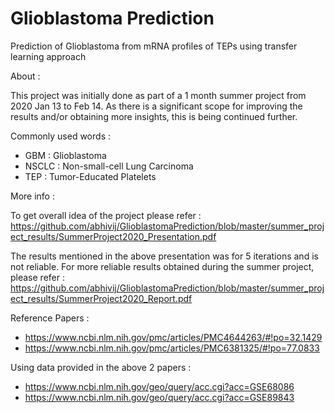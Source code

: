 # Glioblastoma Prediction
Prediction of Glioblastoma from mRNA profiles of TEPs using transfer learning approach

About :

This project was initially done as part of a 1 month summer project from 2020 Jan 13 to Feb 14.
As there is a significant scope for improving the results and/or obtaining more insights, this is being continued further.


Commonly used words :
 - GBM   : Glioblastoma
 - NSCLC : Non-small-cell Lung Carcinoma
 - TEP   : Tumor-Educated Platelets 


More info :

 To get overall idea of the project please refer : https://github.com/abhivij/GlioblastomaPrediction/blob/master/summer_project_results/SummerProject2020_Presentation.pdf

 The results mentioned in the above presentation was for 5 iterations and is not reliable.
For more reliable results obtained during the summer project, please refer :
https://github.com/abhivij/GlioblastomaPrediction/blob/master/summer_project_results/SummerProject2020_Report.pdf



Reference Papers :
- https://www.ncbi.nlm.nih.gov/pmc/articles/PMC4644263/#!po=32.1429
- https://www.ncbi.nlm.nih.gov/pmc/articles/PMC6381325/#!po=77.0833


Using data provided in the above 2 papers :
- https://www.ncbi.nlm.nih.gov/geo/query/acc.cgi?acc=GSE68086
- https://www.ncbi.nlm.nih.gov/geo/query/acc.cgi?acc=GSE89843
